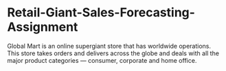 # Retail-Giant-Sales-Forecasting-Assignment
Global Mart is an online supergiant store that has worldwide operations. This store takes orders and delivers across the globe and deals with all the major product categories — consumer, corporate and home office.
